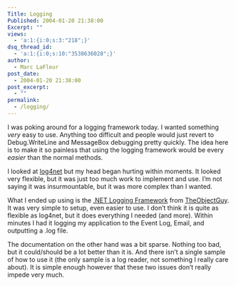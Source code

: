 ```yaml
---
Title: Logging
Published: 2004-01-20 21:38:00
Excerpt: ""
views:
  - 'a:1:{i:0;s:3:"218";}'
dsq_thread_id:
  - 'a:1:{i:0;s:10:"3538636028";}'
author:
  - Marc LaFleur
post_date:
  - 2004-01-20 21:38:00
post_excerpt:
  - ""
permalink:
  - /logging/
---
```

<div class="Section1"> <p>I was poking around for a logging framework today. I wanted something <i><span style='font-style:italic'>very</span></i> easy to use. Anything too difficult and people would just revert to Debug.WriteLine and MessageBox debugging pretty quickly. The idea here is to make it so painless that using the logging framework would be every <i><span style='font-style:italic'>easier</span></i> than the normal methods.</p> <p>I looked at <a href="http://www.neoworks.com/products/free/log4net/" target="_blank">log4net</a> but my head began hurting within moments. It looked very flexible, but it was just too much work to implement and use. I&rsquo;m not saying it was insurmountable, but it was more complex than I wanted.</p> <p>What I ended up using is the <a href="http://www.theobjectguy.com/dotnetlog/" target="_blank">.NET Logging Framework</a> from <a href="http://www.theobjectguy.com/" target="_blank">TheObjectGuy</a>. It was very simple to setup, even easier to use. I don&rsquo;t think it is quite as flexible as log4net, but it does everything I needed (and more). Within minutes I had it logging my application to the Event Log, Email, and outputting a .log file.</p> <p>The documentation on the other hand was a bit sparse. Nothing too bad, but it could/should be a lot better than it is. And there isn&rsquo;t a single sample of how to use it (the only sample is a log reader, not something I really care about). It is simple enough however that these two issues don&rsquo;t really impede very much.</p></div>